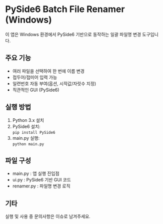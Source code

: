 
# PySide6 Batch File Renamer (Windows)

이 앱은 Windows 환경에서 PySide6 기반으로 동작하는 일괄 파일명 변경 도구입니다.

## 주요 기능
- 여러 파일을 선택하여 한 번에 이름 변경
- 접두어/접미어 입력 가능
- 일련번호 자동 부여(옵션, 시작값/자릿수 지정)
- 직관적인 GUI (PySide6)

## 실행 방법
1. Python 3.x 설치
2. PySide6 설치:  
	`pip install PySide6`
3. main.py 실행:  
	`python main.py`

## 파일 구성
- main.py : 앱 실행 진입점
- ui.py : PySide6 기반 GUI 코드
- renamer.py : 파일명 변경 로직

## 기타
실행 및 사용 중 문의사항은 이슈로 남겨주세요.
